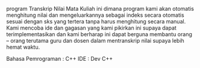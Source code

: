 program Transkrip Nilai Mata Kuliah ini dimana program kami akan otomatis menghitung nilai dan mengeluarkannya sebagai indeks secara otomatis sesuai dengan sks yang tertera tanpa harus menghitung secara manual.
Kami mencoba ide dan gagasan yang kami pikirkan ini supaya dapat terimplementasikan dan kami berharap ini dapat berguna membantu orang – orang terutama guru dan dosen dalam mentranskrip nilai supaya lebih hemat waktu.

Bahasa Pemrograman : C++
IDE : Dev C++
